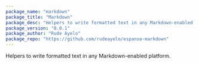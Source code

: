 ```yaml
---
package_name: "markdown"
package_title: "Markdown"
package_desc: "Helpers to write formatted text in any Markdown-enabled platform."
package_version: "0.0.1"
package_author: "Rude Ayelo"
package_repo: "https://github.com/rudeayelo/espanso-markdown"
---
```

Helpers to write formatted text in any Markdown-enabled platform.
